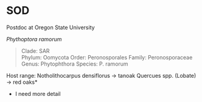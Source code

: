 # SOD
Postdoc at Oregon State University




_Phythoptora ramorum_
> Clade: 	SAR \
Phylum: 	Oomycota
Order: 	  Peronosporales
Family: 	Peronosporaceae
Genus: 	  Phytophthora
Species: 	P. ramorum

Host range:
Notholithocarpus densiflorus -> tanoak
Quercues spp. (Lobate) -> red oaks*


* I need more detail 
